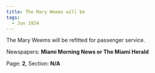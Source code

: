 ```yaml
---  
title: The Mary Weems will be  
tags:  
  - Jun 1924  
---  
```

  
The Mary Weems will be refitted for passenger service.  
  
Newspapers: **Miami Morning News or The Miami Herald**  
  
Page: **2**, Section: **N/A** 
